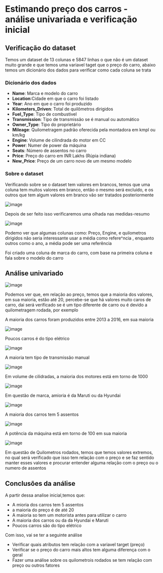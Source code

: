 # Estimando preço dos carros - análise univariada e verificação inicial

## Verificação do dataset

Temos um dataset de 13 colunas e 5847 linhas o que não é um dataset muito grande e que temos uma variavel taget que o preço do carro, abaixo temos 
um dicionário dos dados para verificar como cada coluna se trata

### Dicionário dos dados

- **Name**: Marca e modelo do carro
- **Location**:Cidade em que o carro foi listado
- **Year**: Ano em que o carro foi produzido
- **Kilometers_Driven**: Total de quilômetros dirigidos
- **Fuel_Type**: Tipo de combustivel
- **Transmission**: Tipo de transmissão se é manual ou automático
- **Owner_Type**: Tipo do proprietário
- **Mileage**: Quilometragem padrão oferecida pela montadora em kmpl ou km/kg
- **Engine**: Volume de cilindrada do motor em CC
- **Power**: Numer de power da máquina
- **Seats**: Número de assentos no carro
- **Price**: Preço do carro em INR Lakhs (Rúpia indiana)
- **New_Price**: Preço de um carro novo de um mesmo modelo

### Sobre o dataset

Verificando sobre se o dataset tem valores em brancos, temos que uma coluna tem muitos valores em branco, então o mesmo será excluido, e os outros que tem algum
valores em branco vão ser tratados posteriormente

![image](https://github.com/gustavoramos82/estimando-carros-usados/assets/39843884/aa0d5d24-e01a-406b-aa8f-6c8b4c3bc428)

Depois de ser feito isso verificaremos uma olhada nas medidas-resumo

![image](https://github.com/gustavoramos82/estimando-carros-usados/assets/39843884/85d344c6-24e9-4dc8-9cbe-0d7a254d0add)

Podemo ver que algumas colunas como: Preço, Engine, e quilometros dirigidos não seria interessante usar a média como refere^ncia , enquanto outros como o ano,
a média pode ser uma referência

Foi criado uma coluna de marca do carro, com base na primeira coluna e fala sobre o modelo do carro

## Análise univariado

![image](https://github.com/gustavoramos82/estimando-carros-usados/assets/39843884/c74baef1-90bb-4cf5-b461-edfa3a611f9b)

Podemos ver que, em relação ao preço, temos que a maioria dos valores, em sua maioria, estão até 20, percebe-se que há valores muito caros de carro, dai será verificado
se é um tipo diferente de carro ou é devido a quilometragem rodada, por exemplo

A maioria dos carros foram produzidos entre 2013 a 2016, em sua maioria

![image](https://github.com/gustavoramos82/estimando-carros-usados/assets/39843884/caad0476-3e7f-441e-9b5e-fdb2bf603aca)

Poucos carros é do tipo elétrico

![image](https://github.com/gustavoramos82/estimando-carros-usados/assets/39843884/3268f040-4ef3-4c15-9e2e-e55ef499d9c9)

A maioria tem tipo de transmissão manual

![image](https://github.com/gustavoramos82/estimando-carros-usados/assets/39843884/42ef5ec7-f827-4971-af46-24d7e2a972fb)

Em volume de cilidradas, a maioria dos motores está em torno de 1000

![image](https://github.com/gustavoramos82/estimando-carros-usados/assets/39843884/06924684-d5ac-4707-a58c-f19e538b8d60)

Em questão de marca, amioria é da Maruti ou da Hyundai

![image](https://github.com/gustavoramos82/estimando-carros-usados/assets/39843884/88e5dee4-3f42-460a-bc62-e31ab1931d75)

A maioria dos carros tem 5 assentos

![image](https://github.com/gustavoramos82/estimando-carros-usados/assets/39843884/c63a5707-9930-4b21-a34a-81cd8827f861)

A potência da máquina está em torno de 100 em sua maioria

![image](https://github.com/gustavoramos82/estimando-carros-usados/assets/39843884/64c9ac08-9176-441a-a6fa-a6961c02bb38)

Em questão de Quilometros rodados, temos que temos valores extremos, no qual será verificado que isso tem relação com o preço e se faz sentido manter esses
valores e procurar entender alguma relação com o preço ou o numero de assentos

## Conclusões da análise

A partir dessa analise inicial,temos que:

- A mioria dos carros tem 5 assentos
- a maioria do preço é de até 20
- A maioria so tem um motorista antes para utilizar o carro
- A maioria dos carros ou da da Hyundai e Maruti
- Poucos carros são do tipo elétrico

Com isso, vai se ter a seguinte análise

- Verificar quais atributos tem relação com a variavel target (preço)
- Verificar se o preço do carro mais altos tem alguma diferença com o geral
- Fazer uma análise sobre os quilometrois rodados se tem relação com preço ou outros fatores
